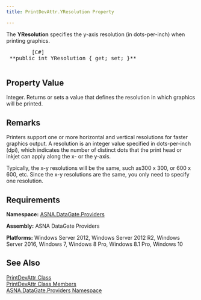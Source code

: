 ```yaml
---
title: PrintDevAttr.YResolution Property

---
```


The **YResolution** specifies the y-axis resolution (in dots-per-inch) when printing graphics.
<pre class="prettyprint">
        <span class="lang">[C#]</span>
 **public int YResolution { get; set; }** 
      </pre>


## Property Value

Integer. Returns or sets a value that defines the resolution in which graphics will be printed. 
## Remarks

Printers support one or more horizontal and vertical resolutions for faster graphics output. A resolution is an integer value specified in dots-per-inch (dpi), which indicates the number of distinct dots that the print head or inkjet can apply along the x- or the y-axis.

Typically, the x-y resolutions will be the same, such as300 x 300, or 600 x 600, etc. Since the x-y resolutions are the same, you only need to specify one resolution.
## Requirements

**Namespace:** [ ASNA.DataGate.Providers](datagate-providers-namespace.html) 

**Assembly:** ASNA DataGate Providers

**Platforms:** Windows Server 2012, Windows Server 2012 R2, Windows Server 2016, Windows 7, Windows 8 Pro, Windows 8.1 Pro, Windows 10
## See Also


[PrintDevAttr Class](print-dev-attr-class.html)
      <br />
[PrintDevAttr Class Members](print-dev-attr-members.html)
      <br />
[ASNA.DataGate.Providers Namespace](datagate-providers-namespace.html)

